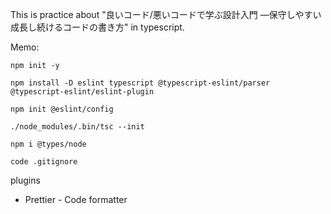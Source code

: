 This is practice about "良いコード/悪いコードで学ぶ設計入門 ―保守しやすい 成長し続けるコードの書き方" in typescript.

Memo:

```
npm init -y
```

```
npm install -D eslint typescript @typescript-eslint/parser @typescript-eslint/eslint-plugin
```

```
npm init @eslint/config
```

```
./node_modules/.bin/tsc --init
```

```
npm i @types/node
```

```
code .gitignore
```

plugins

- Prettier - Code formatter
